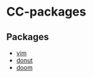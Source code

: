 # CC-packages

## Packages
- [vim](https://github.com/Commandcracker/VimCC)
- [donut](https://github.com/Commandcracker/CC-spinning-donut)
- [doom](https://github.com/Xelostar/CCDoom)
